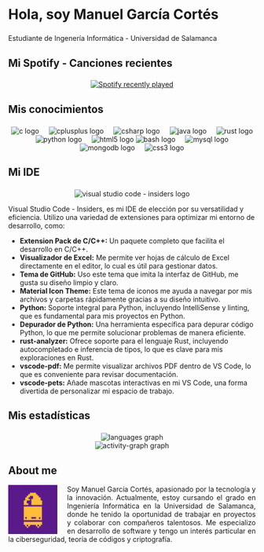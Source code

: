 <h1 align="left">Hola, soy Manuel García Cortés</h1>

###

<p align="left">Estudiante de Ingenería Informática - Universidad de Salamanca</p>

###

<h2 align="left">Mi Spotify - Canciones recientes</h2>

###

<div align="center">
  <a href="https://open.spotify.com/user/soygafe">
    <img src="https://spotify-recently-played-readme.vercel.app/api?user=soygafe&count=2&unique=false" alt="Spotify recently played"  />
  </a>
</div>

###

<h2 align="left">Mis conocimientos</h2>

###

<div align="center">
  <img src="https://cdn.jsdelivr.net/gh/devicons/devicon/icons/c/c-original.svg" height="30" alt="c logo"  />
  <img width="12" />
  <img src="https://cdn.jsdelivr.net/gh/devicons/devicon/icons/cplusplus/cplusplus-original.svg" height="30" alt="cplusplus logo"  />
  <img width="12" />
  <img src="https://cdn.jsdelivr.net/gh/devicons/devicon/icons/csharp/csharp-original.svg" height="30" alt="csharp logo"  />
  <img width="12" />
  <img src="https://cdn.jsdelivr.net/gh/devicons/devicon/icons/java/java-original.svg" height="30" alt="java logo"  />
  <img width="12" />
  <img src="https://skillicons.dev/icons?i=rust" height="30" alt="rust logo"  />
  <img width="12" />
  <img src="https://skillicons.dev/icons?i=py" height="30" alt="python logo"  />
  <img width="12" />
  <img src="https://cdn.jsdelivr.net/gh/devicons/devicon/icons/html5/html5-original.svg" height="30" alt="html5 logo"  />
  <img src="https://cdn.simpleicons.org/gnubash/4EAA25" height="30" alt="bash logo"  />
  <img width="12" />
  <img src="https://skillicons.dev/icons?i=mysql" height="30" alt="mysql logo"  />
  <img width="12" />
  <img src="https://cdn.jsdelivr.net/gh/devicons/devicon/icons/mongodb/mongodb-original.svg" height="30" alt="mongodb logo"  />
  <img width="12" />
  <img src="https://cdn.jsdelivr.net/gh/devicons/devicon/icons/css3/css3-original.svg" height="30" alt="css3 logo"  />

###
</div>

###

<h2 align="left">Mi IDE</h2>

###

<div align="center">
  <img src="https://upload.wikimedia.org/wikipedia/commons/thumb/4/4b/Visual_Studio_Code_Insiders_1.36_icon.svg/256px-Visual_Studio_Code_Insiders_1.36_icon.svg.png" height="50" alt="visual studio code - insiders logo"  margin=20/>
</div>
<p align="left">Visual Studio Code - Insiders, es mi IDE de elección por su versatilidad y eficiencia. Utilizo una variedad de extensiones para optimizar mi entorno de desarrollo, como:</p>
<ul>
  <li><b>Extension Pack de C/C++:</b> Un paquete completo que facilita el desarrollo en C/C++.</li>
  <li><b>Visualizador de Excel:</b> Me permite ver hojas de cálculo de Excel directamente en el editor, lo cual es útil para gestionar datos.</li>
  <li><b>Tema de GitHub:</b> Uso este tema que imita la interfaz de GitHub, me gusta su diseño limpio y claro.</li>
  <li><b>Material Icon Theme:</b> Este tema de iconos me ayuda a navegar por mis archivos y carpetas rápidamente gracias a su diseño intuitivo.</li>
  <li><b>Python:</b> Soporte integral para Python, incluyendo IntelliSense y linting, que es fundamental para mis proyectos en Python.</li>
  <li><b>Depurador de Python:</b> Una herramienta específica para depurar código Python, lo que me permite solucionar problemas de manera eficiente.</li>
  <li><b>rust-analyzer:</b> Ofrece soporte para el lenguaje Rust, incluyendo autocompletado e inferencia de tipos, lo que es clave para mis exploraciones en Rust.</li>
  <li><b>vscode-pdf:</b> Me permite visualizar archivos PDF dentro de VS Code, lo que es conveniente para revisar documentación.</li>
  <li><b>vscode-pets:</b> Añade mascotas interactivas en mi VS Code, una forma divertida de personalizar mi espacio de trabajo.</li>
</ul>


###

<h2 align="left">Mis estadísticas</h2>

###

<div align="center">
  <img src="https://github-readme-stats.vercel.app/api/top-langs?username=ManuelGarCor&locale=en&hide_title=false&layout=compact&card_width=320&langs_count=10&theme=tokyonight&hide_border=false&order=2" height="150" alt="languages graph" /> <br>
  <img src="https://github-readme-activity-graph.vercel.app/graph?username=ManuelGarCor&radius=20&theme=tokyo-night&area=false&order=5&hide_title=true&hide_border=false" height="200" alt="activity-graph graph"  />
</div>

###

<h2 align="left">About me</h2>

<div>
  <img height="100" style="float: left; margin-right: 20px;" src="https://raw.githubusercontent.com/ManuelGarCor/ManuelGarCor/main/Bulletkin.png"/>
  <p style="text-align: justify;">
    Soy Manuel García Cortés, apasionado por la tecnología y la innovación. Actualmente, estoy cursando el grado en Ingeniería Informática en la Universidad de Salamanca, donde he tenido la oportunidad de trabajar en proyectos y colaborar con compañeros talentosos. Me especializo en desarrollo de software y tengo un interés particular en la ciberseguridad, teoría de códigos y criptografía.
  </p>
</div>

###